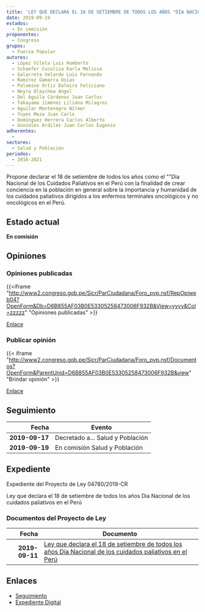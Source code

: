 ```yaml
---
title: 'LEY QUE DECLARA EL 18 DE SETIEMBRE DE TODOS LOS AÑOS "DÍA NACIONAL DE LOS CUIDADOS PALIATIVOS EN EL PERÚ"'
date: 2019-09-19
estados: 
  - En comisión
proponentes: 
  - Congreso
grupos: 
  - Fuerza Popular
autores: 
  - López Vilela Luis Humberto
  - Schaefer Cuculiza Karla Melissa
  - Galarreta Velarde Luis Fernando
  - Ramírez Gamarra Osías
  - Palomino Ortiz Dalmiro Feliciano
  - Neyra Olaychea Angel
  - Del Águila Cárdenas Juan Carlos
  - Takayama Jiménez Liliana Milagros
  - Aguilar Montenegro Wilmer
  - Yuyes Meza Juan Carlo
  - Domínguez Herrera Carlos Alberto
  - Gonzales Ardiles Juan Carlos Eugenio
adherentes: 
  - 
sectores: 
  - Salud y Población
periodos: 
  - 2016-2021
---
```


Propone declarar el 18 de setiembre de todos los años como el ""Dia Nacional de los Cuidados Paliativos en el Perú con la finalidad de crear conciencia en la población en general sobre la importancia y humanidad de los cuidados paliativos dirigidos a los enfermos terminales oncológicos y no oncológicos en el Perú.


## Estado actual

**En comisión**

## Opiniones

### Opiniones publicadas

{{<iframe "http://www2.congreso.gob.pe/Sicr/ParCiudadana/Foro_pvp.nsf/RepOpiweb04?OpenForm&Db=D6B855AF03B0E53305258473006F932B&View=yyyy&Col=zzzzz" "Opiniones publicadas" >}}

[Enlace](http://www2.congreso.gob.pe/Sicr/ParCiudadana/Foro_pvp.nsf/RepOpiweb04?OpenForm&Db=D6B855AF03B0E53305258473006F932B&View=yyyy&Col=zzzzz)
### Publicar opinión

{{< iframe "http://www2.congreso.gob.pe/Sicr/ParCiudadana/Foro_pvp.nsf/Documentos?OpenForm&ParentUnid=D6B855AF03B0E53305258473006F932B&view" "Brindar opinión" >}}

[Enlace](http://www2.congreso.gob.pe/Sicr/ParCiudadana/Foro_pvp.nsf/Documentos?OpenForm&ParentUnid=D6B855AF03B0E53305258473006F932B&view)

## Seguimiento

| Fecha | Evento |
|------:|--------|
| **2019-09-17** | Decretado a... Salud y Población|
| **2019-09-19** | En comisión Salud y Población|


## Expediente

Expediente del Proyecto de Ley 04780/2019-CR

Ley que declara el 18 de setiembre de todos los años Dia Nacional de los cuidados paliativos en el Perú


### Documentos del Proyecto de Ley

| Fecha | Documento |
|------:|--------|
| **2019-09-11** | [Ley que declara el 18 de setiembre de todos los años Día Nacional de los cuidados paliativos en el Perú](http://www.leyes.congreso.gob.pe/Documentos/2016_2021/Proyectos_de_Ley_y_de_Resoluciones_Legislativas/PL0478020190911.pdf) |

## Enlaces 

- [Seguimiento](http://www2.congreso.gob.pe/Sicr/TraDocEstProc/CLProLey2016.nsf/f7fff46988ca05b1052578e100829cc7/a58f63d42c26a89c052584730003f88d?OpenDocument)
- [Expediente Digital](http://www2.congreso.gob.pe/Sicr/TraDocEstProc/CLProLey2016.nsf/f7fff46988ca05b1052578e100829cc7/a58f63d42c26a89c052584730003f88d?OpenDocument&Click=05257FB7005EB655.eb71d0cf91d8294e05256cdf006b5706/$Body/0.1C6C)
